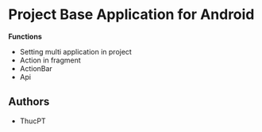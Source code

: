 # Project Base Application for Android
**Functions** 

- Setting multi application in project
- Action in fragment
- ActionBar
- Api


## Authors
* ThucPT


